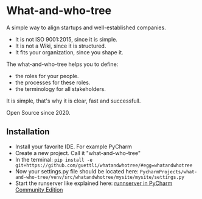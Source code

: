 # What-and-who-tree

A simple way to align startups and well-established companies.

* It is not ISO 9001:2015, since it is simple.
* It is not a Wiki, since it is structured.
* It fits your organization, since you shape it.

The what-and-who-tree helps you to define:

* the roles for your people. 
* the processes for these roles.
* the terminology for all stakeholders.

It is simple, that's why it is clear, fast and successfull.

Open Source since 2020.

## Installation
* Install your favorite IDE. For example PyCharm
* Create a new project. Call it "what-and-who-tree"
* In the terminal: `pip install -e git+https://github.com/guettli/whatandwhotree/#egg=whatandwhotree`
* Now your settings.py file should be located here: `PycharmProjects/what-and-who-tree/venv/src/whatandwhotree/mysite/mysite/settings.py`
* Start the runserver like explained here: [runnserver in PyCharm Community Edition](https://stackoverflow.com/questions/27269574/how-to-run-debug-server-for-django-project-in-pycharm-community-edition)


